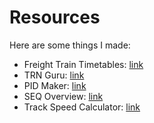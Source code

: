 # Resources

Here are some things I made:

- Freight Train Timetables: [link](Resources/FTT/index.md)
- TRN Guru: [link](Resources/TRNGuru.md)
- PID Maker: [link](Resources/PID/index.html)
- SEQ Overview: [link](Whats-Goodies.md)
- Track Speed Calculator: [link](Resources/Track-Speed.md)